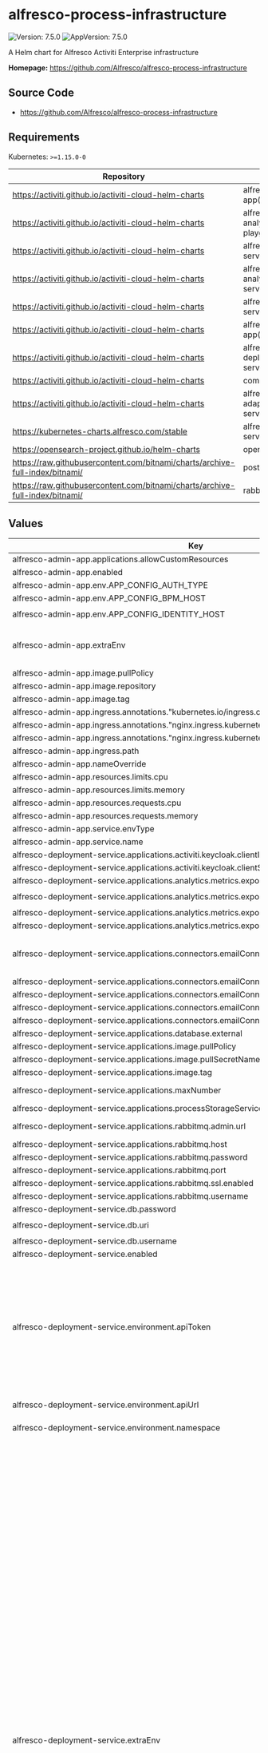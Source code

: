 # alfresco-process-infrastructure

![Version: 7.5.0](https://img.shields.io/badge/Version-7.5.0-informational?style=flat-square) ![AppVersion: 7.5.0](https://img.shields.io/badge/AppVersion-7.5.0-informational?style=flat-square)

A Helm chart for Alfresco Activiti Enterprise infrastructure

**Homepage:** <https://github.com/Alfresco/alfresco-process-infrastructure>

## Source Code

* <https://github.com/Alfresco/alfresco-process-infrastructure>

## Requirements

Kubernetes: `>=1.15.0-0`

| Repository | Name | Version |
|------------|------|---------|
| https://activiti.github.io/activiti-cloud-helm-charts | alfresco-admin-app(common) | 7.4.0 |
| https://activiti.github.io/activiti-cloud-helm-charts | alfresco-process-analytics-playground(common) | 7.4.0 |
| https://activiti.github.io/activiti-cloud-helm-charts | alfresco-modeling-service(common) | 7.4.0 |
| https://activiti.github.io/activiti-cloud-helm-charts | alfresco-process-analytics-service(common) | 7.4.0 |
| https://activiti.github.io/activiti-cloud-helm-charts | alfresco-tika-service(common) | 7.4.0 |
| https://activiti.github.io/activiti-cloud-helm-charts | alfresco-modeling-app(common) | 7.4.0 |
| https://activiti.github.io/activiti-cloud-helm-charts | alfresco-deployment-service(common) | 7.4.0 |
| https://activiti.github.io/activiti-cloud-helm-charts | common | 7.4.0 |
| https://activiti.github.io/activiti-cloud-helm-charts | alfresco-identity-adapter-service(common) | 7.4.0 |
| https://kubernetes-charts.alfresco.com/stable | alfresco-identity-service | 6.0.0 |
| https://opensearch-project.github.io/helm-charts | opensearch | 1.11.1 |
| https://raw.githubusercontent.com/bitnami/charts/archive-full-index/bitnami/ | postgresql | 10.3.13 |
| https://raw.githubusercontent.com/bitnami/charts/archive-full-index/bitnami/ | rabbitmq | 8.20.5 |

## Values

| Key | Type | Default | Description |
|-----|------|---------|-------------|
| alfresco-admin-app.applications.allowCustomResources | bool | `true` |  |
| alfresco-admin-app.enabled | bool | `true` |  |
| alfresco-admin-app.env.APP_CONFIG_AUTH_TYPE | string | `"OAUTH"` |  |
| alfresco-admin-app.env.APP_CONFIG_BPM_HOST | string | `"{{ include \"common.gateway-url\" . }}"` |  |
| alfresco-admin-app.env.APP_CONFIG_IDENTITY_HOST | string | `"{{ include \"common.keycloak-url\" . }}/admin/realms/{{ include \"common.keycloak-realm\" . }}"` |  |
| alfresco-admin-app.extraEnv | string | `"- name: APP_ALLOW_CUSTOM_RESOURCES\n  value: \"{{ .Values.applications.allowCustomResources }}\"\n{{- if .Values.global.acs.enabled }}\n- name: APP_CONFIG_ECM_HOST\n  value: '{{ template \"alfresco-process-infrastructure.acs-url\" . }}'\n{{- else }}\n- name: APP_CONFIG_PROVIDER\n  value: BPM\n{{- end }}"` |  |
| alfresco-admin-app.image.pullPolicy | string | `"Always"` |  |
| alfresco-admin-app.image.repository | string | `"quay.io/alfresco/alfresco-admin-app"` |  |
| alfresco-admin-app.image.tag | string | `"develop"` |  |
| alfresco-admin-app.ingress.annotations."kubernetes.io/ingress.class" | string | `"nginx"` |  |
| alfresco-admin-app.ingress.annotations."nginx.ingress.kubernetes.io/cors-allow-headers" | string | `"Authorization, Content-Type, Accept"` |  |
| alfresco-admin-app.ingress.annotations."nginx.ingress.kubernetes.io/enable-cors" | string | `"true"` |  |
| alfresco-admin-app.ingress.path | string | `"/admin"` |  |
| alfresco-admin-app.nameOverride | string | `"alfresco-admin-app"` |  |
| alfresco-admin-app.resources.limits.cpu | string | `"500m"` |  |
| alfresco-admin-app.resources.limits.memory | string | `"1024Mi"` |  |
| alfresco-admin-app.resources.requests.cpu | string | `"200m"` |  |
| alfresco-admin-app.resources.requests.memory | string | `"256Mi"` |  |
| alfresco-admin-app.service.envType | string | `"frontend"` |  |
| alfresco-admin-app.service.name | string | `"admin-app"` |  |
| alfresco-deployment-service.applications.activiti.keycloak.clientId | string | `"{{ .Values.global.keycloak.clientId }}"` | activiti keycloak client id |
| alfresco-deployment-service.applications.activiti.keycloak.clientSecret | string | `"{{ .Values.global.keycloak.clientSecret }}"` | activiti keycloak client secret |
| alfresco-deployment-service.applications.analytics.metrics.export.enabled | bool | `true` |  |
| alfresco-deployment-service.applications.analytics.metrics.export.host | string | `"http://opensearch-cluster-master.{{ .Release.Namespace }}.svc.cluster.local:9200"` |  |
| alfresco-deployment-service.applications.analytics.metrics.export.password | string | `"admin"` |  |
| alfresco-deployment-service.applications.analytics.metrics.export.username | string | `"admin"` |  |
| alfresco-deployment-service.applications.connectors.emailConnector | object | `{"host":"","password":"","port":"","username":""}` | In order to apply default account configuration to the email connector, all the variables need to be set. All email connectors in every application in the cluster will share the same account. |
| alfresco-deployment-service.applications.connectors.emailConnector.host | string | `""` | email host |
| alfresco-deployment-service.applications.connectors.emailConnector.password | string | `""` | email password |
| alfresco-deployment-service.applications.connectors.emailConnector.port | string | `""` | email port |
| alfresco-deployment-service.applications.connectors.emailConnector.username | string | `""` | email username |
| alfresco-deployment-service.applications.database.external | bool | `true` |  |
| alfresco-deployment-service.applications.image.pullPolicy | string | `"Always"` | default pull policy for all application images |
| alfresco-deployment-service.applications.image.pullSecretName | string | `"quay-registry-secret"` | pull secret name for all application images |
| alfresco-deployment-service.applications.image.tag | string | `"develop"` | default tag for all application images |
| alfresco-deployment-service.applications.maxNumber | int | 20 applications can be deployed by default | maximum number of application can be deployed |
| alfresco-deployment-service.applications.processStorageService.clientSecret | string | `"08102f0f-025c-4226-8a3e-674343bff231"` | client secret for process storage |
| alfresco-deployment-service.applications.rabbitmq.admin.url | string | `""` | RabbitMQ admin URL, derived from host if not set |
| alfresco-deployment-service.applications.rabbitmq.host | string | `"{{ .Release.Name }}-rabbitmq.{{ .Release.Namespace }}"` | RabbitMQ host |
| alfresco-deployment-service.applications.rabbitmq.password | string | `"CHANGEME"` | RabbitMQ password |
| alfresco-deployment-service.applications.rabbitmq.port | string | `""` | RabbitMQ port |
| alfresco-deployment-service.applications.rabbitmq.ssl.enabled | string | `""` | RabbitMQ SSL enabled |
| alfresco-deployment-service.applications.rabbitmq.username | string | `"user"` | RabbitMQ username |
| alfresco-deployment-service.db.password | string | `"alfresco"` |  |
| alfresco-deployment-service.db.uri | string | `"jdbc:postgresql://{{ .Release.Name }}-{{ .Values.postgresql.name }}.{{ .Release.Namespace }}:{{ .Values.postgresql.port }}/postgres"` |  |
| alfresco-deployment-service.db.username | string | `"alfresco"` |  |
| alfresco-deployment-service.enabled | bool | `true` |  |
| alfresco-deployment-service.environment.apiToken | string | `""` | kubernetes API Token Create a service account alfresco-deployment-service and retrieve its token: $ kubectl create serviceaccount -n kube-system alfresco-deployment-service $ kubectl create clusterrolebinding alfresco-deployment-service-admin-binding --clusterrole cluster-admin --serviceaccount=kube-system:alfresco-deployment-service $ kubectl -n kube-system get secret $(kubectl -n kube-system get serviceaccount alfresco-deployment-service -o jsonpath='{.secrets[0].name}') -o jsonpath='{.data.token}' | base64 --decode |
| alfresco-deployment-service.environment.apiUrl | string | `""` | kubernetes API URL, $ kubectl config view -o jsonpath='{.clusters[0].cluster.server}' |
| alfresco-deployment-service.environment.namespace | string | installation namespace | namespace to copy secrets from to application namespaces |
| alfresco-deployment-service.extraEnv | string | `"- name: SERVER_PORT\n  value: \"8080\"\n- name: SERVER_SERVLET_CONTEXTPATH\n  value: \"{{ .Values.ingress.path }}\"\n- name: SERVER_USEFORWARDHEADERS\n  value: \"true\"\n- name: SERVER_TOMCAT_INTERNALPROXIES\n  value: \".*\"\n- name: MANAGEMENT_ENDPOINTS_WEB_EXPOSURE_INCLUDE\n  value: \"*\"\n- name: KEYCLOAK_AUTH_SERVER_URL\n  value: '{{ include \"common.keycloak-url\" . }}'\n- name: DOCKER_REGISTRY_IMAGE_TAG\n  value: \"{{ .Values.applications.image.tag }}\"\n- name: ALFRESCO_DOCKER_REGISTRY_SECRET_NAME\n  value: \"{{ .Values.applications.image.pullSecretName }}\"\n- name: ALFRESCO_DOCKER_REGISTRY_IMAGEPULLPOLICY\n  value: \"{{ .Values.applications.image.pullPolicy }}\"\n- name: CONTENT_SERVICE_BASE_URL\n  value: '{{ template \"alfresco-process-infrastructure.acs-url\" . }}'\n- name: CONTENT_SERVICE_ENABLED\n  value: \"{{ .Values.global.acs.enabled }}\"\n{{- with .Values.global.acs.activemq.url }}\n- name: CONTENT_SERVICE_ACTIVEMQ_URL\n  value: \"{{ . }}\"\n{{- end }}\n{{- with .Values.global.acs.activemq.username }}\n- name: CONTENT_SERVICE_ACTIVEMQ_USERNAME\n  value: \"{{ . }}\"\n{{- end }}\n{{- with .Values.global.acs.activemq.password }}\n- name: CONTENT_SERVICE_ACTIVEMQ_PASSWORD\n  value: \"{{ . }}\"\n{{- end }}\n- name: MODELING_URL\n  value: '{{ include \"common.gateway-url\" . }}/modeling-service'\n- name: ENVIRONMENT_HOST_URL\n  value: '{{ include \"common.gateway-url\" . }}'\n- name: ENVIRONMENT_API_URL\n  value: \"{{ .Values.environment.apiUrl }}\"\n- name: ENVIRONMENT_API_TOKEN\n  value: \"{{ .Values.environment.apiToken }}\"\n- name: ENVIRONMENT_NAMESPACE\n  value: \"{{ tpl .Values.environment.namespace . }}\"\n- name: ENVIRONMENT_DOMAIN\n  value: '{{ include \"common.gateway-domain\" . }}'\n- name: PROJECT_RELEASE_VOLUME_STORAGE_CLASS\n  value: \"{{ .Values.projectReleaseVolume.storageClass }}\"\n- name: PROJECT_RELEASE_VOLUME_PERMISSION\n  value: \"{{ .Values.projectReleaseVolume.permission }}\"\n- name: APPLICATIONS_DATABASE_EXTERNAL\n  value: \"{{ .Values.applications.database.external }}\"\n{{- with .Values.applications.connectors.emailConnector.username }}\n- name: CONNECTOR_EMAILCONNECTOR_USERNAME\n  value: \"{{ . }}\"\n{{- end }}\n{{- with .Values.applications.connectors.emailConnector.password }}\n- name: CONNECTOR_EMAILCONNECTOR_PASSWORD\n  value: \"{{ . }}\"\n{{- end }}\n{{- with .Values.applications.connectors.emailConnector.host }}\n- name: CONNECTOR_EMAILCONNECTOR_HOST\n  value: \"{{ . }}\"\n{{- end }}\n{{- with .Values.applications.connectors.emailConnector.port }}\n- name: CONNECTOR_EMAILCONNECTOR_PORT\n  value: \"{{ . }}\"\n{{- end }}\n{{- with .Values.applications.maxNumber }}\n- name: APPLICATIONS_MAXNUMBER\n  value: \"{{ . }}\"\n{{- end }}\n{{- with .Values.applications.processStorageService.clientSecret }}\n- name: PROCESS_STORAGE_SERVICE_CLIENTSECRET\n  value: \"{{ . }}\"\n{{- end }}\n{{- with .Values.applications.activiti.keycloak.clientId }}\n- name: ACTIVITI_KEYCLOAK_CLIENT_ID\n  value: \"{{ tpl . $ }}\"\n{{- end }}\n{{- with .Values.applications.activiti.keycloak.clientSecret }}\n- name: ACTIVITI_KEYCLOAK_CLIENT_SECRET\n  value: \"{{ tpl . $ }}\"\n{{- end }}\n{{- if .Values.applications.rabbitmq.port }}\n- name: APPLICATIONS_RABBITMQ_PORT\n  value: \"{{ tpl .Values.applications.rabbitmq.port . }}\"\n{{- end }}\n{{- if .Values.applications.rabbitmq.host }}\n- name: APPLICATIONS_RABBITMQ_HOST\n  value: \"{{ tpl .Values.applications.rabbitmq.host . }}\"\n{{- end }}\n{{- if .Values.applications.rabbitmq.ssl.enabled}}\n- name: APPLICATIONS_RABBITMQ_SSL_ENABLED\n  value: \"{{ tpl .Values.applications.rabbitmq.ssl.enabled . }}\"\n{{- end }}\n{{- with .Values.applications.rabbitmq.username }}\n- name: APPLICATIONS_RABBITMQ_USERNAME\n  value: \"{{ . }}\"\n{{- end }}\n{{- with .Values.applications.rabbitmq.password }}\n- name: APPLICATIONS_RABBITMQ_PASSWORD\n  value: \"{{ . }}\"\n{{- end }}\n{{- if .Values.applications.rabbitmq.admin.url }}\n- name: APPLICATIONS_RABBITMQ_ADMIN_URL\n  value: \"{{ tpl .Values.applications.rabbitmq.admin.url . }}\"\n{{- end }}\n- name: APPLICATIONS_ANALYTICS_METRICS_EXPORT_ENABLED\n  value: \"{{ .Values.applications.analytics.metrics.export.enabled }}\"\n{{- if .Values.applications.analytics.metrics.export.enabled }}\n- name: APPLICATIONS_ANALYTICS_METRICS_EXPORT_HOST\n  value: \"{{ tpl .Values.applications.analytics.metrics.export.host $ }}\"\n- name: APPLICATIONS_ANALYTICS_METRICS_EXPORT_USERNAME\n  value: \"{{ tpl .Values.applications.analytics.metrics.export.username $ }}\"\n- name: APPLICATIONS_ANALYTICS_METRICS_EXPORT_PASSWORD\n  value: \"{{ tpl .Values.applications.analytics.metrics.export.password $ }}\"\n{{- end }}\n- name: ATS_TRANSFORMER_TIKA_URL\n  value: \"http://tika.{{ .Release.Namespace }}/transform\"\n- name: PROCESS_UI_URL\n  value: '{{ include \"common.gateway-url\" . }}'"` |  |
| alfresco-deployment-service.extraVolumes | string | `"- name: config\n  configMap:\n    name: {{ .Release.Name }}-deployment-config\n    defaultMode: 0744"` |  |
| alfresco-deployment-service.image.pullPolicy | string | `"Always"` |  |
| alfresco-deployment-service.image.repository | string | `"quay.io/alfresco/alfresco-deployment-service"` |  |
| alfresco-deployment-service.image.tag | string | `"7.5.0-alpha.75"` |  |
| alfresco-deployment-service.ingress.annotations."kubernetes.io/ingress.class" | string | `"nginx"` |  |
| alfresco-deployment-service.ingress.enabled | bool | `true` |  |
| alfresco-deployment-service.ingress.path | string | `"/deployment-service"` |  |
| alfresco-deployment-service.livenessProbe.path | string | `"{{ .Values.ingress.path }}/actuator/health/liveness"` |  |
| alfresco-deployment-service.nameOverride | string | `"alfresco-deployment-service"` |  |
| alfresco-deployment-service.postgresql.enabled | bool | `true` |  |
| alfresco-deployment-service.projectReleaseVolume.permission | string | `"ReadWriteMany"` | permission for project release volume |
| alfresco-deployment-service.projectReleaseVolume.storageClass | string | `"#{null}"` | storage class for project release volume, set to null spring expression to use default |
| alfresco-deployment-service.rabbitmq.enabled | bool | `false` |  |
| alfresco-deployment-service.readinessProbe.path | string | `"{{ .Values.ingress.path }}/actuator/health/readiness"` |  |
| alfresco-identity-adapter-service.activiti.keycloak.clientId | string | `"{{ .Values.global.keycloak.clientId }}"` |  |
| alfresco-identity-adapter-service.activiti.keycloak.clientSecret | string | `"{{ .Values.global.keycloak.clientSecret }}"` |  |
| alfresco-identity-adapter-service.enabled | bool | `true` |  |
| alfresco-identity-adapter-service.extraEnv | string | `"- name: SERVER_PORT\n  value: \"8080\"\n- name: SERVER_USEFORWARDHEADERS\n  value: \"true\"\n- name: SERVER_TOMCAT_INTERNALPROXIES\n  value: \".*\"\n- name: MANAGEMENT_ENDPOINTS_WEB_EXPOSURE_INCLUDE\n  value: \"*\"\n{{- with .Values.activiti.keycloak.clientId }}\n- name: ACTIVITI_KEYCLOAK_CLIENT_ID\n  value: \"{{ tpl . $ }}\"\n{{- end }}\n{{- with .Values.activiti.keycloak.clientSecret }}\n- name: ACTIVITI_KEYCLOAK_CLIENT_SECRET\n  value: \"{{ tpl . $ }}\"\n{{- end }}"` |  |
| alfresco-identity-adapter-service.image.pullPolicy | string | `"Always"` |  |
| alfresco-identity-adapter-service.image.repository | string | `"quay.io/alfresco/alfresco-identity-adapter-service"` |  |
| alfresco-identity-adapter-service.image.tag | string | `"7.5.0-alpha.16"` |  |
| alfresco-identity-adapter-service.ingress.annotations."kubernetes.io/ingress.class" | string | `"nginx"` |  |
| alfresco-identity-adapter-service.ingress.annotations."nginx.ingress.kubernetes.io/rewrite-target" | string | `"/$1"` |  |
| alfresco-identity-adapter-service.ingress.enabled | bool | `true` |  |
| alfresco-identity-adapter-service.ingress.path | string | `"/identity-adapter-service/?(.*)"` |  |
| alfresco-identity-adapter-service.javaOpts.other | string | `"-XX:+UnlockExperimentalVMOptions -Dsun.zip.disableMemoryMapping=true -XX:+UseParallelGC -XX:MinHeapFreeRatio=5 -XX:GCTimeRatio=4 -XX:AdaptiveSizePolicyWeight=90"` |  |
| alfresco-identity-adapter-service.javaOpts.xms | string | `"512m"` |  |
| alfresco-identity-adapter-service.javaOpts.xmx | string | `"3072m"` |  |
| alfresco-identity-adapter-service.liquibase.enabled | bool | `false` |  |
| alfresco-identity-adapter-service.nameOverride | string | `"alfresco-identity-adapter-service"` |  |
| alfresco-identity-adapter-service.postgresql.enabled | bool | `false` |  |
| alfresco-identity-adapter-service.probePath | string | `"/actuator/health"` |  |
| alfresco-identity-adapter-service.rabbitmq.enabled | bool | `false` |  |
| alfresco-identity-service.enabled | bool | `true` |  |
| alfresco-identity-service.extraEnv | string | `"- name: KEYCLOAK_USER\n  value: admin\n- name: KEYCLOAK_PASSWORD\n  value: admin\n- name: KEYCLOAK_IMPORT\n  value: /realm/alfresco-realm.json\n- name: PROXY_ADDRESS_FORWARDING\n  value: \"true\"\n"` |  |
| alfresco-identity-service.ingress.enabled | bool | `false` |  |
| alfresco-identity-service.keycloak.ingress.annotations."kubernetes.io/ingress.class" | string | `"nginx"` |  |
| alfresco-identity-service.keycloak.ingress.annotations."nginx.ingress.kubernetes.io/affinity" | string | `"cookie"` |  |
| alfresco-identity-service.keycloak.ingress.annotations."nginx.ingress.kubernetes.io/enable-cors" | string | `"false"` |  |
| alfresco-identity-service.keycloak.ingress.annotations."nginx.ingress.kubernetes.io/proxy-buffer-size" | string | `"128k"` |  |
| alfresco-identity-service.keycloak.ingress.annotations."nginx.ingress.kubernetes.io/session-cookie-hash" | string | `"sha1"` |  |
| alfresco-identity-service.keycloak.ingress.annotations."nginx.ingress.kubernetes.io/session-cookie-name" | string | `"identity_affinity_route"` |  |
| alfresco-identity-service.keycloak.ingress.enabled | bool | `true` |  |
| alfresco-identity-service.keycloak.ingress.rules[0].host | string | `"{{ include \"common.keycloak-host\" . }}"` |  |
| alfresco-identity-service.keycloak.ingress.rules[0].paths[0].path | string | `"/auth"` |  |
| alfresco-identity-service.keycloak.ingress.rules[0].paths[0].pathType | string | `"Prefix"` |  |
| alfresco-identity-service.keycloak.ingress.tls | list | `[]` |  |
| alfresco-identity-service.keycloak.keycloak.image.tag | string | `"1.7.0"` |  |
| alfresco-identity-service.keycloak.postgresql.image.tag | string | `"13.3.0"` |  |
| alfresco-identity-service.keycloak.postgresql.persistence.existingClaim | string | `""` |  |
| alfresco-identity-service.keycloak.postgresql.tls.enabled | bool | `false` |  |
| alfresco-identity-service.rbac.create | bool | `false` |  |
| alfresco-identity-service.realm.alfresco.client.redirectUris[0] | string | `"*"` |  |
| alfresco-identity-service.realm.alfresco.client.webOrigins[0] | string | `"*"` |  |
| alfresco-identity-service.realm.alfresco.extraClients[0].clientId | string | `"activiti"` |  |
| alfresco-identity-service.realm.alfresco.extraClients[0].directAccessGrantsEnabled | bool | `true` |  |
| alfresco-identity-service.realm.alfresco.extraClients[0].enabled | bool | `true` |  |
| alfresco-identity-service.realm.alfresco.extraClients[0].implicitFlowEnabled | bool | `true` |  |
| alfresco-identity-service.realm.alfresco.extraClients[0].redirectUris[0] | string | `"*"` |  |
| alfresco-identity-service.realm.alfresco.extraClients[0].webOrigins[0] | string | `"*"` |  |
| alfresco-identity-service.realm.alfresco.extraClients[1].authorizationServicesEnabled | bool | `true` |  |
| alfresco-identity-service.realm.alfresco.extraClients[1].clientId | string | `"storage-service"` |  |
| alfresco-identity-service.realm.alfresco.extraClients[1].directAccessGrantsEnabled | bool | `true` |  |
| alfresco-identity-service.realm.alfresco.extraClients[1].enabled | bool | `true` |  |
| alfresco-identity-service.realm.alfresco.extraClients[1].secret | string | `"08102f0f-025c-4226-8a3e-674343bff231"` |  |
| alfresco-identity-service.realm.alfresco.extraClients[2].bearerOnly | bool | `false` |  |
| alfresco-identity-service.realm.alfresco.extraClients[2].clientAuthenticatorType | string | `"client-secret"` |  |
| alfresco-identity-service.realm.alfresco.extraClients[2].clientId | string | `"activiti-keycloak"` |  |
| alfresco-identity-service.realm.alfresco.extraClients[2].directAccessGrantsEnabled | bool | `true` |  |
| alfresco-identity-service.realm.alfresco.extraClients[2].enabled | bool | `true` |  |
| alfresco-identity-service.realm.alfresco.extraClients[2].fullScopeAllowed | bool | `true` |  |
| alfresco-identity-service.realm.alfresco.extraClients[2].implicitFlowEnabled | bool | `false` |  |
| alfresco-identity-service.realm.alfresco.extraClients[2].protocol | string | `"openid-connect"` |  |
| alfresco-identity-service.realm.alfresco.extraClients[2].publicClient | bool | `false` |  |
| alfresco-identity-service.realm.alfresco.extraClients[2].secret | string | `"d2b835b5-efdf-4448-8d55-89eaaca9fc96"` |  |
| alfresco-identity-service.realm.alfresco.extraClients[2].serviceAccountsEnabled | bool | `true` |  |
| alfresco-identity-service.realm.alfresco.extraClients[2].standardFlowEnabled | bool | `false` |  |
| alfresco-identity-service.realm.alfresco.extraClients[3].clientAuthenticatorType | string | `"client-secret"` |  |
| alfresco-identity-service.realm.alfresco.extraClients[3].clientId | string | `"analytics-playground"` |  |
| alfresco-identity-service.realm.alfresco.extraClients[3].directAccessGrantsEnabled | bool | `false` |  |
| alfresco-identity-service.realm.alfresco.extraClients[3].enabled | bool | `true` |  |
| alfresco-identity-service.realm.alfresco.extraClients[3].implicitFlowEnabled | bool | `false` |  |
| alfresco-identity-service.realm.alfresco.extraClients[3].protocol | string | `"openid-connect"` |  |
| alfresco-identity-service.realm.alfresco.extraClients[3].protocolMappers[0].config."access.token.claim" | string | `"true"` |  |
| alfresco-identity-service.realm.alfresco.extraClients[3].protocolMappers[0].config."claim.name" | string | `"role"` |  |
| alfresco-identity-service.realm.alfresco.extraClients[3].protocolMappers[0].config."jsonType.label" | string | `"String"` |  |
| alfresco-identity-service.realm.alfresco.extraClients[3].protocolMappers[0].config.multivalued | string | `"true"` |  |
| alfresco-identity-service.realm.alfresco.extraClients[3].protocolMappers[0].consentRequired | bool | `false` |  |
| alfresco-identity-service.realm.alfresco.extraClients[3].protocolMappers[0].name | string | `"realm roles"` |  |
| alfresco-identity-service.realm.alfresco.extraClients[3].protocolMappers[0].protocol | string | `"openid-connect"` |  |
| alfresco-identity-service.realm.alfresco.extraClients[3].protocolMappers[0].protocolMapper | string | `"oidc-usermodel-realm-role-mapper"` |  |
| alfresco-identity-service.realm.alfresco.extraClients[3].publicClient | bool | `false` |  |
| alfresco-identity-service.realm.alfresco.extraClients[3].redirectUris[0] | string | `"*"` |  |
| alfresco-identity-service.realm.alfresco.extraClients[3].secret | string | `"2181210d-ec04-4bcf-8649-8a5dcb1c6342"` |  |
| alfresco-identity-service.realm.alfresco.extraClients[3].serviceAccountsEnabled | bool | `false` |  |
| alfresco-identity-service.realm.alfresco.extraClients[3].standardFlowEnabled | bool | `true` |  |
| alfresco-identity-service.realm.alfresco.extraClients[3].webOrigins[0] | string | `"*"` |  |
| alfresco-identity-service.realm.alfresco.extraGroups[0].name | string | `"hr"` |  |
| alfresco-identity-service.realm.alfresco.extraGroups[0].realmRoles[0] | string | `"ACTIVITI_USER"` |  |
| alfresco-identity-service.realm.alfresco.extraGroups[1].name | string | `"sales"` |  |
| alfresco-identity-service.realm.alfresco.extraGroups[1].realmRoles[0] | string | `"ACTIVITI_USER"` |  |
| alfresco-identity-service.realm.alfresco.extraGroups[2].name | string | `"testgroup"` |  |
| alfresco-identity-service.realm.alfresco.extraGroups[3].name | string | `"processadmin"` |  |
| alfresco-identity-service.realm.alfresco.extraGroups[3].realmRoles[0] | string | `"ACTIVITI_ADMIN"` |  |
| alfresco-identity-service.realm.alfresco.extraGroups[4].name | string | `"processanalytics"` |  |
| alfresco-identity-service.realm.alfresco.extraGroups[4].realmRoles[0] | string | `"ACTIVITI_ANALYTICS"` |  |
| alfresco-identity-service.realm.alfresco.extraRealmRoles[0].composites.client.realm-management[0] | string | `"view-users"` |  |
| alfresco-identity-service.realm.alfresco.extraRealmRoles[0].composites.client.realm-management[1] | string | `"view-clients"` |  |
| alfresco-identity-service.realm.alfresco.extraRealmRoles[0].name | string | `"ACTIVITI_ADMIN"` |  |
| alfresco-identity-service.realm.alfresco.extraRealmRoles[1].composites.client.realm-management[0] | string | `"view-users"` |  |
| alfresco-identity-service.realm.alfresco.extraRealmRoles[1].composites.client.realm-management[1] | string | `"view-clients"` |  |
| alfresco-identity-service.realm.alfresco.extraRealmRoles[1].name | string | `"ACTIVITI_DEVOPS"` |  |
| alfresco-identity-service.realm.alfresco.extraRealmRoles[2].composites.client.realm-management[0] | string | `"view-users"` |  |
| alfresco-identity-service.realm.alfresco.extraRealmRoles[2].composites.client.realm-management[1] | string | `"view-clients"` |  |
| alfresco-identity-service.realm.alfresco.extraRealmRoles[2].name | string | `"ACTIVITI_USER"` |  |
| alfresco-identity-service.realm.alfresco.extraRealmRoles[3].composites.client.realm-management[0] | string | `"view-users"` |  |
| alfresco-identity-service.realm.alfresco.extraRealmRoles[3].composites.client.realm-management[1] | string | `"view-clients"` |  |
| alfresco-identity-service.realm.alfresco.extraRealmRoles[3].name | string | `"ACTIVITI_MODELER"` |  |
| alfresco-identity-service.realm.alfresco.extraRealmRoles[4].composites.client.realm-management[0] | string | `"view-users"` |  |
| alfresco-identity-service.realm.alfresco.extraRealmRoles[4].composites.client.realm-management[1] | string | `"view-clients"` |  |
| alfresco-identity-service.realm.alfresco.extraRealmRoles[4].composites.client.realm-management[2] | string | `"query-realms"` |  |
| alfresco-identity-service.realm.alfresco.extraRealmRoles[4].composites.client.realm-management[3] | string | `"query-clients"` |  |
| alfresco-identity-service.realm.alfresco.extraRealmRoles[4].composites.client.realm-management[4] | string | `"manage-users"` |  |
| alfresco-identity-service.realm.alfresco.extraRealmRoles[4].composites.client.realm-management[5] | string | `"manage-authorization"` |  |
| alfresco-identity-service.realm.alfresco.extraRealmRoles[4].composites.client.realm-management[6] | string | `"manage-realm"` |  |
| alfresco-identity-service.realm.alfresco.extraRealmRoles[4].composites.client.realm-management[7] | string | `"manage-clients"` |  |
| alfresco-identity-service.realm.alfresco.extraRealmRoles[4].description | string | `"user is able to see the identity section"` |  |
| alfresco-identity-service.realm.alfresco.extraRealmRoles[4].name | string | `"ACTIVITI_IDENTITY"` |  |
| alfresco-identity-service.realm.alfresco.extraRealmRoles[5].composites.client.realm-management[0] | string | `"view-users"` |  |
| alfresco-identity-service.realm.alfresco.extraRealmRoles[5].composites.client.realm-management[1] | string | `"view-clients"` |  |
| alfresco-identity-service.realm.alfresco.extraRealmRoles[5].description | string | `"user is able to use analytics graphql api"` |  |
| alfresco-identity-service.realm.alfresco.extraRealmRoles[5].name | string | `"ACTIVITI_ANALYTICS"` |  |
| alfresco-identity-service.realm.alfresco.extraUsers[0].clientRoles.account[0] | string | `"manage-account"` |  |
| alfresco-identity-service.realm.alfresco.extraUsers[0].clientRoles.account[1] | string | `"view-profile"` |  |
| alfresco-identity-service.realm.alfresco.extraUsers[0].clientRoles.broker[0] | string | `"read-token"` |  |
| alfresco-identity-service.realm.alfresco.extraUsers[0].clientRoles.realm-management[0] | string | `"manage-users"` |  |
| alfresco-identity-service.realm.alfresco.extraUsers[0].clientRoles.realm-management[1] | string | `"manage-clients"` |  |
| alfresco-identity-service.realm.alfresco.extraUsers[0].clientRoles.realm-management[2] | string | `"manage-authorization"` |  |
| alfresco-identity-service.realm.alfresco.extraUsers[0].clientRoles.realm-management[3] | string | `"manage-events"` |  |
| alfresco-identity-service.realm.alfresco.extraUsers[0].clientRoles.realm-management[4] | string | `"manage-realm"` |  |
| alfresco-identity-service.realm.alfresco.extraUsers[0].clientRoles.realm-management[5] | string | `"create-client"` |  |
| alfresco-identity-service.realm.alfresco.extraUsers[0].clientRoles.realm-management[6] | string | `"impersonation"` |  |
| alfresco-identity-service.realm.alfresco.extraUsers[0].clientRoles.realm-management[7] | string | `"realm-admin"` |  |
| alfresco-identity-service.realm.alfresco.extraUsers[0].credentials[0].type | string | `"password"` |  |
| alfresco-identity-service.realm.alfresco.extraUsers[0].credentials[0].value | string | `"password"` |  |
| alfresco-identity-service.realm.alfresco.extraUsers[0].email | string | `"superadminuser@example.com"` |  |
| alfresco-identity-service.realm.alfresco.extraUsers[0].enabled | bool | `true` |  |
| alfresco-identity-service.realm.alfresco.extraUsers[0].firstName | string | `"Super Admin"` |  |
| alfresco-identity-service.realm.alfresco.extraUsers[0].lastName | string | `"User"` |  |
| alfresco-identity-service.realm.alfresco.extraUsers[0].realmRoles[0] | string | `"ACTIVITI_USER"` |  |
| alfresco-identity-service.realm.alfresco.extraUsers[0].realmRoles[1] | string | `"ACTIVITI_IDENTITY"` |  |
| alfresco-identity-service.realm.alfresco.extraUsers[0].realmRoles[2] | string | `"ACTIVITI_DEVOPS"` |  |
| alfresco-identity-service.realm.alfresco.extraUsers[0].realmRoles[3] | string | `"ACTIVITI_ADMIN"` |  |
| alfresco-identity-service.realm.alfresco.extraUsers[0].realmRoles[4] | string | `"ACTIVITI_MODELER"` |  |
| alfresco-identity-service.realm.alfresco.extraUsers[0].realmRoles[5] | string | `"ACTIVITI_ANALYTICS"` |  |
| alfresco-identity-service.realm.alfresco.extraUsers[0].realmRoles[6] | string | `"offline_access"` |  |
| alfresco-identity-service.realm.alfresco.extraUsers[0].realmRoles[7] | string | `"uma_authorization"` |  |
| alfresco-identity-service.realm.alfresco.extraUsers[0].username | string | `"superadminuser"` |  |
| alfresco-identity-service.realm.alfresco.extraUsers[10].clientRoles.account[0] | string | `"manage-account"` |  |
| alfresco-identity-service.realm.alfresco.extraUsers[10].clientRoles.account[1] | string | `"view-profile"` |  |
| alfresco-identity-service.realm.alfresco.extraUsers[10].credentials[0].type | string | `"password"` |  |
| alfresco-identity-service.realm.alfresco.extraUsers[10].credentials[0].value | string | `"password"` |  |
| alfresco-identity-service.realm.alfresco.extraUsers[10].email | string | `"modeler-qa@example.com"` |  |
| alfresco-identity-service.realm.alfresco.extraUsers[10].enabled | bool | `true` |  |
| alfresco-identity-service.realm.alfresco.extraUsers[10].firstName | string | `"Modeler"` |  |
| alfresco-identity-service.realm.alfresco.extraUsers[10].lastName | string | `"User"` |  |
| alfresco-identity-service.realm.alfresco.extraUsers[10].realmRoles[0] | string | `"offline_access"` |  |
| alfresco-identity-service.realm.alfresco.extraUsers[10].realmRoles[1] | string | `"uma_authorization"` |  |
| alfresco-identity-service.realm.alfresco.extraUsers[10].realmRoles[2] | string | `"ACTIVITI_MODELER"` |  |
| alfresco-identity-service.realm.alfresco.extraUsers[10].username | string | `"modeler-qa"` |  |
| alfresco-identity-service.realm.alfresco.extraUsers[11].clientRoles.realm-management[0] | string | `"query-realms"` |  |
| alfresco-identity-service.realm.alfresco.extraUsers[11].clientRoles.realm-management[1] | string | `"view-users"` |  |
| alfresco-identity-service.realm.alfresco.extraUsers[11].enabled | bool | `true` |  |
| alfresco-identity-service.realm.alfresco.extraUsers[11].serviceAccountClientId | string | `"activiti-keycloak"` |  |
| alfresco-identity-service.realm.alfresco.extraUsers[11].username | string | `"service-account-activiti-keycloak"` |  |
| alfresco-identity-service.realm.alfresco.extraUsers[1].clientRoles.account[0] | string | `"manage-account"` |  |
| alfresco-identity-service.realm.alfresco.extraUsers[1].clientRoles.account[1] | string | `"view-profile"` |  |
| alfresco-identity-service.realm.alfresco.extraUsers[1].credentials[0].type | string | `"password"` |  |
| alfresco-identity-service.realm.alfresco.extraUsers[1].credentials[0].value | string | `"password"` |  |
| alfresco-identity-service.realm.alfresco.extraUsers[1].email | string | `"devopsuser@example.com"` |  |
| alfresco-identity-service.realm.alfresco.extraUsers[1].enabled | bool | `true` |  |
| alfresco-identity-service.realm.alfresco.extraUsers[1].firstName | string | `"DevOps"` |  |
| alfresco-identity-service.realm.alfresco.extraUsers[1].lastName | string | `"User"` |  |
| alfresco-identity-service.realm.alfresco.extraUsers[1].realmRoles[0] | string | `"offline_access"` |  |
| alfresco-identity-service.realm.alfresco.extraUsers[1].realmRoles[1] | string | `"uma_authorization"` |  |
| alfresco-identity-service.realm.alfresco.extraUsers[1].realmRoles[2] | string | `"ACTIVITI_DEVOPS"` |  |
| alfresco-identity-service.realm.alfresco.extraUsers[1].username | string | `"devopsuser"` |  |
| alfresco-identity-service.realm.alfresco.extraUsers[2].clientRoles.account[0] | string | `"manage-account"` |  |
| alfresco-identity-service.realm.alfresco.extraUsers[2].clientRoles.account[1] | string | `"view-profile"` |  |
| alfresco-identity-service.realm.alfresco.extraUsers[2].credentials[0].type | string | `"password"` |  |
| alfresco-identity-service.realm.alfresco.extraUsers[2].credentials[0].value | string | `"password"` |  |
| alfresco-identity-service.realm.alfresco.extraUsers[2].email | string | `"hruser@example.com"` |  |
| alfresco-identity-service.realm.alfresco.extraUsers[2].enabled | bool | `true` |  |
| alfresco-identity-service.realm.alfresco.extraUsers[2].firstName | string | `"HR"` |  |
| alfresco-identity-service.realm.alfresco.extraUsers[2].groups[0] | string | `"/hr"` |  |
| alfresco-identity-service.realm.alfresco.extraUsers[2].lastName | string | `"User"` |  |
| alfresco-identity-service.realm.alfresco.extraUsers[2].realmRoles[0] | string | `"offline_access"` |  |
| alfresco-identity-service.realm.alfresco.extraUsers[2].realmRoles[1] | string | `"uma_authorization"` |  |
| alfresco-identity-service.realm.alfresco.extraUsers[2].realmRoles[2] | string | `"ACTIVITI_USER"` |  |
| alfresco-identity-service.realm.alfresco.extraUsers[2].username | string | `"hruser"` |  |
| alfresco-identity-service.realm.alfresco.extraUsers[3].clientRoles.account[0] | string | `"manage-account"` |  |
| alfresco-identity-service.realm.alfresco.extraUsers[3].clientRoles.account[1] | string | `"view-profile"` |  |
| alfresco-identity-service.realm.alfresco.extraUsers[3].credentials[0].type | string | `"password"` |  |
| alfresco-identity-service.realm.alfresco.extraUsers[3].credentials[0].value | string | `"password"` |  |
| alfresco-identity-service.realm.alfresco.extraUsers[3].email | string | `"processadminuser@example.com"` |  |
| alfresco-identity-service.realm.alfresco.extraUsers[3].enabled | bool | `true` |  |
| alfresco-identity-service.realm.alfresco.extraUsers[3].firstName | string | `"Process Admin"` |  |
| alfresco-identity-service.realm.alfresco.extraUsers[3].groups[0] | string | `"/processadmin"` |  |
| alfresco-identity-service.realm.alfresco.extraUsers[3].lastName | string | `"User"` |  |
| alfresco-identity-service.realm.alfresco.extraUsers[3].realmRoles[0] | string | `"offline_access"` |  |
| alfresco-identity-service.realm.alfresco.extraUsers[3].realmRoles[1] | string | `"uma_authorization"` |  |
| alfresco-identity-service.realm.alfresco.extraUsers[3].realmRoles[2] | string | `"ACTIVITI_ADMIN"` |  |
| alfresco-identity-service.realm.alfresco.extraUsers[3].username | string | `"processadminuser"` |  |
| alfresco-identity-service.realm.alfresco.extraUsers[4].clientRoles.account[0] | string | `"manage-account"` |  |
| alfresco-identity-service.realm.alfresco.extraUsers[4].clientRoles.account[1] | string | `"view-profile"` |  |
| alfresco-identity-service.realm.alfresco.extraUsers[4].credentials[0].type | string | `"password"` |  |
| alfresco-identity-service.realm.alfresco.extraUsers[4].credentials[0].value | string | `"password"` |  |
| alfresco-identity-service.realm.alfresco.extraUsers[4].email | string | `"processanalyticsuser@example.com"` |  |
| alfresco-identity-service.realm.alfresco.extraUsers[4].enabled | bool | `true` |  |
| alfresco-identity-service.realm.alfresco.extraUsers[4].firstName | string | `"Process Analytics"` |  |
| alfresco-identity-service.realm.alfresco.extraUsers[4].groups[0] | string | `"/processanalytics"` |  |
| alfresco-identity-service.realm.alfresco.extraUsers[4].lastName | string | `"User"` |  |
| alfresco-identity-service.realm.alfresco.extraUsers[4].realmRoles[0] | string | `"offline_access"` |  |
| alfresco-identity-service.realm.alfresco.extraUsers[4].realmRoles[1] | string | `"uma_authorization"` |  |
| alfresco-identity-service.realm.alfresco.extraUsers[4].realmRoles[2] | string | `"ACTIVITI_ANALYTICS"` |  |
| alfresco-identity-service.realm.alfresco.extraUsers[4].username | string | `"processanalyticsuser"` |  |
| alfresco-identity-service.realm.alfresco.extraUsers[5].clientRoles.account[0] | string | `"manage-account"` |  |
| alfresco-identity-service.realm.alfresco.extraUsers[5].clientRoles.account[1] | string | `"view-profile"` |  |
| alfresco-identity-service.realm.alfresco.extraUsers[5].credentials[0].type | string | `"password"` |  |
| alfresco-identity-service.realm.alfresco.extraUsers[5].credentials[0].value | string | `"password"` |  |
| alfresco-identity-service.realm.alfresco.extraUsers[5].email | string | `"salesuser@example.com"` |  |
| alfresco-identity-service.realm.alfresco.extraUsers[5].enabled | bool | `true` |  |
| alfresco-identity-service.realm.alfresco.extraUsers[5].firstName | string | `"Sales"` |  |
| alfresco-identity-service.realm.alfresco.extraUsers[5].groups[0] | string | `"/sales"` |  |
| alfresco-identity-service.realm.alfresco.extraUsers[5].lastName | string | `"User"` |  |
| alfresco-identity-service.realm.alfresco.extraUsers[5].realmRoles[0] | string | `"offline_access"` |  |
| alfresco-identity-service.realm.alfresco.extraUsers[5].realmRoles[1] | string | `"uma_authorization"` |  |
| alfresco-identity-service.realm.alfresco.extraUsers[5].realmRoles[2] | string | `"ACTIVITI_USER"` |  |
| alfresco-identity-service.realm.alfresco.extraUsers[5].username | string | `"salesuser"` |  |
| alfresco-identity-service.realm.alfresco.extraUsers[6].clientRoles.account[0] | string | `"manage-account"` |  |
| alfresco-identity-service.realm.alfresco.extraUsers[6].clientRoles.account[1] | string | `"view-profile"` |  |
| alfresco-identity-service.realm.alfresco.extraUsers[6].credentials[0].type | string | `"password"` |  |
| alfresco-identity-service.realm.alfresco.extraUsers[6].credentials[0].value | string | `"password"` |  |
| alfresco-identity-service.realm.alfresco.extraUsers[6].email | string | `"testuser@example.com"` |  |
| alfresco-identity-service.realm.alfresco.extraUsers[6].enabled | bool | `true` |  |
| alfresco-identity-service.realm.alfresco.extraUsers[6].firstName | string | `"Test"` |  |
| alfresco-identity-service.realm.alfresco.extraUsers[6].groups[0] | string | `"/testgroup"` |  |
| alfresco-identity-service.realm.alfresco.extraUsers[6].lastName | string | `"User"` |  |
| alfresco-identity-service.realm.alfresco.extraUsers[6].realmRoles[0] | string | `"offline_access"` |  |
| alfresco-identity-service.realm.alfresco.extraUsers[6].realmRoles[1] | string | `"uma_authorization"` |  |
| alfresco-identity-service.realm.alfresco.extraUsers[6].realmRoles[2] | string | `"ACTIVITI_USER"` |  |
| alfresco-identity-service.realm.alfresco.extraUsers[6].username | string | `"testuser"` |  |
| alfresco-identity-service.realm.alfresco.extraUsers[7].clientRoles.account[0] | string | `"manage-account"` |  |
| alfresco-identity-service.realm.alfresco.extraUsers[7].clientRoles.account[1] | string | `"view-profile"` |  |
| alfresco-identity-service.realm.alfresco.extraUsers[7].credentials[0].type | string | `"password"` |  |
| alfresco-identity-service.realm.alfresco.extraUsers[7].credentials[0].value | string | `"password"` |  |
| alfresco-identity-service.realm.alfresco.extraUsers[7].email | string | `"testadmin@example.com"` |  |
| alfresco-identity-service.realm.alfresco.extraUsers[7].enabled | bool | `true` |  |
| alfresco-identity-service.realm.alfresco.extraUsers[7].firstName | string | `"Test"` |  |
| alfresco-identity-service.realm.alfresco.extraUsers[7].groups[0] | string | `"/testgroup"` |  |
| alfresco-identity-service.realm.alfresco.extraUsers[7].lastName | string | `"Admin"` |  |
| alfresco-identity-service.realm.alfresco.extraUsers[7].realmRoles[0] | string | `"offline_access"` |  |
| alfresco-identity-service.realm.alfresco.extraUsers[7].realmRoles[1] | string | `"uma_authorization"` |  |
| alfresco-identity-service.realm.alfresco.extraUsers[7].realmRoles[2] | string | `"ACTIVITI_USER"` |  |
| alfresco-identity-service.realm.alfresco.extraUsers[7].realmRoles[3] | string | `"ACTIVITI_ADMIN"` |  |
| alfresco-identity-service.realm.alfresco.extraUsers[7].username | string | `"testadmin"` |  |
| alfresco-identity-service.realm.alfresco.extraUsers[8].clientRoles.account[0] | string | `"manage-account"` |  |
| alfresco-identity-service.realm.alfresco.extraUsers[8].clientRoles.account[1] | string | `"view-profile"` |  |
| alfresco-identity-service.realm.alfresco.extraUsers[8].credentials[0].type | string | `"password"` |  |
| alfresco-identity-service.realm.alfresco.extraUsers[8].credentials[0].value | string | `"password"` |  |
| alfresco-identity-service.realm.alfresco.extraUsers[8].email | string | `"identityuser@example.com"` |  |
| alfresco-identity-service.realm.alfresco.extraUsers[8].enabled | bool | `true` |  |
| alfresco-identity-service.realm.alfresco.extraUsers[8].firstName | string | `"Identity"` |  |
| alfresco-identity-service.realm.alfresco.extraUsers[8].lastName | string | `"Admin"` |  |
| alfresco-identity-service.realm.alfresco.extraUsers[8].realmRoles[0] | string | `"offline_access"` |  |
| alfresco-identity-service.realm.alfresco.extraUsers[8].realmRoles[1] | string | `"uma_authorization"` |  |
| alfresco-identity-service.realm.alfresco.extraUsers[8].realmRoles[2] | string | `"ACTIVITI_IDENTITY"` |  |
| alfresco-identity-service.realm.alfresco.extraUsers[8].username | string | `"identityuser"` |  |
| alfresco-identity-service.realm.alfresco.extraUsers[9].clientRoles.account[0] | string | `"manage-account"` |  |
| alfresco-identity-service.realm.alfresco.extraUsers[9].clientRoles.account[1] | string | `"view-profile"` |  |
| alfresco-identity-service.realm.alfresco.extraUsers[9].credentials[0].type | string | `"password"` |  |
| alfresco-identity-service.realm.alfresco.extraUsers[9].credentials[0].value | string | `"password"` |  |
| alfresco-identity-service.realm.alfresco.extraUsers[9].email | string | `"modeler@example.com"` |  |
| alfresco-identity-service.realm.alfresco.extraUsers[9].enabled | bool | `true` |  |
| alfresco-identity-service.realm.alfresco.extraUsers[9].firstName | string | `"Modeler"` |  |
| alfresco-identity-service.realm.alfresco.extraUsers[9].lastName | string | `"User"` |  |
| alfresco-identity-service.realm.alfresco.extraUsers[9].realmRoles[0] | string | `"offline_access"` |  |
| alfresco-identity-service.realm.alfresco.extraUsers[9].realmRoles[1] | string | `"uma_authorization"` |  |
| alfresco-identity-service.realm.alfresco.extraUsers[9].realmRoles[2] | string | `"ACTIVITI_MODELER"` |  |
| alfresco-identity-service.realm.alfresco.extraUsers[9].username | string | `"modeler"` |  |
| alfresco-identity-service.serviceAccount.create | bool | `false` |  |
| alfresco-modeling-app.enabled | bool | `true` |  |
| alfresco-modeling-app.env.APP_CONFIG_AUTH_TYPE | string | `"OAUTH"` |  |
| alfresco-modeling-app.env.APP_CONFIG_BPM_HOST | string | `"{{ include \"common.gateway-url\" . }}"` |  |
| alfresco-modeling-app.env.APP_CONFIG_DISABLED_EXAMPLE_PROJECTS | string | `"{{ .Values.exampleProjects.disabled }}"` |  |
| alfresco-modeling-app.env.APP_CONFIG_ECM_HOST | string | `"{{ template \"alfresco-process-infrastructure.acs-url\" . }}"` |  |
| alfresco-modeling-app.env.APP_CONFIG_EXAMPLE_PROJECTS_HOST | string | `"{{ .Values.exampleProjects.host }}"` |  |
| alfresco-modeling-app.env.APP_CONFIG_EXAMPLE_PROJECTS_RESOURCE | string | `"{{ .Values.exampleProjects.resource }}"` |  |
| alfresco-modeling-app.env.APP_CONFIG_IDENTITY_HOST | string | `"{{ include \"common.keycloak-url\" . }}/admin/realms/{{ include \"common.keycloak-realm\" . }}"` |  |
| alfresco-modeling-app.exampleProjects.disabled | bool | `false` |  |
| alfresco-modeling-app.exampleProjects.host | string | `"https://alfresco.github.io/apa-templates"` |  |
| alfresco-modeling-app.exampleProjects.resource | string | `"index_7.4.0.json"` |  |
| alfresco-modeling-app.image.pullPolicy | string | `"Always"` |  |
| alfresco-modeling-app.image.repository | string | `"quay.io/alfresco/alfresco-modeling-app"` |  |
| alfresco-modeling-app.image.tag | string | `"develop"` |  |
| alfresco-modeling-app.ingress.annotations."kubernetes.io/ingress.class" | string | `"nginx"` |  |
| alfresco-modeling-app.ingress.annotations."nginx.ingress.kubernetes.io/cors-allow-headers" | string | `"Authorization, Content-Type, Accept"` |  |
| alfresco-modeling-app.ingress.annotations."nginx.ingress.kubernetes.io/enable-cors" | string | `"true"` |  |
| alfresco-modeling-app.ingress.path | string | `"/modeling"` |  |
| alfresco-modeling-app.nameOverride | string | `"alfresco-modeling-app"` |  |
| alfresco-modeling-app.resources.limits.cpu | string | `"500m"` |  |
| alfresco-modeling-app.resources.limits.memory | string | `"1024Mi"` |  |
| alfresco-modeling-app.resources.requests.cpu | string | `"200m"` |  |
| alfresco-modeling-app.resources.requests.memory | string | `"256Mi"` |  |
| alfresco-modeling-app.service.envType | string | `"frontend"` |  |
| alfresco-modeling-app.service.name | string | `"modeling-app"` |  |
| alfresco-modeling-service.activiti.keycloak.clientId | string | `"{{ .Values.global.keycloak.clientId }}"` |  |
| alfresco-modeling-service.activiti.keycloak.clientSecret | string | `"{{ .Values.global.keycloak.clientSecret }}"` |  |
| alfresco-modeling-service.content.client.id | string | `""` |  |
| alfresco-modeling-service.content.client.secret | string | `""` |  |
| alfresco-modeling-service.content.service.path | string | `"alfresco"` |  |
| alfresco-modeling-service.db.password | string | `"alfresco"` |  |
| alfresco-modeling-service.db.uri | string | `"jdbc:postgresql://{{ .Release.Name }}-{{ .Values.postgresql.name }}:{{ .Values.postgresql.port }}/postgres"` |  |
| alfresco-modeling-service.db.username | string | `"alfresco"` |  |
| alfresco-modeling-service.enabled | bool | `true` |  |
| alfresco-modeling-service.exampleProjects.endpoint | string | `"https://alfresco.github.io/apa-templates"` |  |
| alfresco-modeling-service.exampleProjects.resource | string | `"index_7.4.0.json"` |  |
| alfresco-modeling-service.extraEnv | string | `"- name: SERVER_PORT\n  value: \"8080\"\n- name: SERVER_USEFORWARDHEADERS\n  value: \"true\"\n- name: SERVER_TOMCAT_INTERNALPROXIES\n  value: \".*\"\n- name: MANAGEMENT_ENDPOINTS_WEB_EXPOSURE_INCLUDE\n  value: \"*\"\n- name: CONTENT_CLIENT_ID\n  value: \"{{ .Values.content.client.id }}\"\n- name: CONTENT_CLIENT_SECRET\n  value: \"{{ .Values.content.client.secret }}\"\n- name: CONTENT_SERVICE_URL\n  value: '{{ template \"alfresco-process-infrastructure.acs-url\" . }}'\n- name: CONTENT_SERVICE_PATH\n  value: \"{{ .Values.content.service.path }}\"\n{{- with .Values.activiti.keycloak.clientId }}\n- name: ACTIVITI_KEYCLOAK_CLIENT_ID\n  value: \"{{ tpl . $ }}\"\n{{- end }}\n{{- with .Values.activiti.keycloak.clientSecret }}\n- name: ACTIVITI_KEYCLOAK_CLIENT_SECRET\n  value: \"{{ tpl . $ }}\"\n{{- end }}\n- name: ACT_ALFRESCO_MODELING_TEMPLATES_ENDPOINT\n  value: \"{{ .Values.exampleProjects.endpoint }}\"\n- name: ACT_ALFRESCO_MODELING_TEMPLATES_RESOURCE\n  value: \"{{ .Values.exampleProjects.resource }}\""` |  |
| alfresco-modeling-service.image.pullPolicy | string | `"Always"` |  |
| alfresco-modeling-service.image.repository | string | `"quay.io/alfresco/alfresco-modeling-service"` |  |
| alfresco-modeling-service.image.tag | string | `"7.5.0-alpha.48"` |  |
| alfresco-modeling-service.ingress.annotations."kubernetes.io/ingress.class" | string | `"nginx"` |  |
| alfresco-modeling-service.ingress.annotations."nginx.ingress.kubernetes.io/rewrite-target" | string | `"/$1"` |  |
| alfresco-modeling-service.ingress.enabled | bool | `true` |  |
| alfresco-modeling-service.ingress.path | string | `""` |  |
| alfresco-modeling-service.ingress.subPaths[0] | string | `"/modeling-service/?(.*)"` |  |
| alfresco-modeling-service.ingress.subPaths[1] | string | `"/dmn-service/?(.*)"` |  |
| alfresco-modeling-service.ingress.subPaths[2] | string | `"/script-service/?(.*)"` |  |
| alfresco-modeling-service.javaOpts.other | string | `"-XX:+UnlockExperimentalVMOptions -Dsun.zip.disableMemoryMapping=true -XX:+UseParallelGC -XX:MinHeapFreeRatio=5 -XX:GCTimeRatio=4 -XX:AdaptiveSizePolicyWeight=90"` |  |
| alfresco-modeling-service.javaOpts.xms | string | `"512m"` |  |
| alfresco-modeling-service.javaOpts.xmx | string | `"3072m"` |  |
| alfresco-modeling-service.liquibase.enabled | bool | `true` |  |
| alfresco-modeling-service.nameOverride | string | `"alfresco-modeling-service"` |  |
| alfresco-modeling-service.postgresql.enabled | bool | `true` |  |
| alfresco-modeling-service.probePath | string | `"/actuator/health"` |  |
| alfresco-modeling-service.rabbitmq.enabled | bool | `false` |  |
| alfresco-process-analytics-playground.enabled | bool | `true` |  |
| alfresco-process-analytics-playground.env.ALFRESCO_PROCESS_ANALYTICS_GRAPHQL_CLIENT_JWT_ISSUER_URI | string | `"{{ tpl .Values.graphql.client.jwtIssuerUri $ }}"` |  |
| alfresco-process-analytics-playground.env.ALFRESCO_PROCESS_ANALYTICS_GRAPHQL_CLIENT_OAUTH2_CLIENT_ID | string | `"{{ tpl .Values.graphql.client.oauth2ClientId $ }}"` |  |
| alfresco-process-analytics-playground.env.ALFRESCO_PROCESS_ANALYTICS_GRAPHQL_CLIENT_OAUTH2_CLIENT_SECRET | string | `"{{ tpl .Values.graphql.client.oauth2ClientSecret $ }}"` |  |
| alfresco-process-analytics-playground.env.ALFRESCO_PROCESS_ANALYTICS_GRAPHQL_CLIENT_URL | string | `"{{ tpl .Values.graphql.client.url $ }}"` |  |
| alfresco-process-analytics-playground.env.SPRING_WEBFLUX_BASE_PATH | string | `"{{ tpl .Values.ingress.path $ | trimSuffix \"/\" }}"` |  |
| alfresco-process-analytics-playground.env.SPRING_ZIPKIN_ENABLED | string | `"false"` |  |
| alfresco-process-analytics-playground.graphql.client.jwtIssuerUri | string | `"{{ include \"common.keycloak-url\" . }}/realms/{{ include \"common.keycloak-realm\" . }}"` |  |
| alfresco-process-analytics-playground.graphql.client.oauth2ClientId | string | `"analytics-playground"` |  |
| alfresco-process-analytics-playground.graphql.client.oauth2ClientSecret | string | `"2181210d-ec04-4bcf-8649-8a5dcb1c6342"` |  |
| alfresco-process-analytics-playground.graphql.client.url | string | `"http://alfresco-process-analytics-service.{{ .Release.Namespace }}.svc.cluster.local/analytics/graphql"` |  |
| alfresco-process-analytics-playground.image.pullPolicy | string | `"Always"` |  |
| alfresco-process-analytics-playground.image.repository | string | `"quay.io/alfresco/alfresco-process-analytics-graphql-playground"` |  |
| alfresco-process-analytics-playground.image.tag | string | `"7.5.0-alpha.39"` |  |
| alfresco-process-analytics-playground.ingress.annotations."kubernetes.io/ingress.class" | string | `"nginx"` |  |
| alfresco-process-analytics-playground.ingress.annotations."nginx.ingress.kubernetes.io/enable-cors" | string | `"true"` |  |
| alfresco-process-analytics-playground.ingress.enabled | bool | `true` |  |
| alfresco-process-analytics-playground.ingress.path | string | `"/analytics/playground/"` |  |
| alfresco-process-analytics-playground.nameOverride | string | `"alfresco-process-analytics-playground"` |  |
| alfresco-process-analytics-playground.probePath | string | `"{{ tpl .Values.ingress.path $ | trimSuffix \"/\" }}/actuator/health"` |  |
| alfresco-process-analytics-playground.resources.limits.cpu | string | `"1000m"` |  |
| alfresco-process-analytics-playground.resources.limits.memory | string | `"1024Mi"` |  |
| alfresco-process-analytics-playground.resources.requests.cpu | string | `"200m"` |  |
| alfresco-process-analytics-playground.resources.requests.memory | string | `"512Mi"` |  |
| alfresco-process-analytics-playground.service.internalPort | int | `5000` |  |
| alfresco-process-analytics-playground.service.name | string | `"alfresco-process-analytics-playground"` |  |
| alfresco-process-analytics-service.enabled | bool | `true` |  |
| alfresco-process-analytics-service.env.ALFRESCO_PROCESS_ANALYTICS_GRAPHQL_SERVICE_JWT_ISSUER_URI | string | `"{{ tpl .Values.graphql.service.jwtIssuerUri $ }}"` |  |
| alfresco-process-analytics-service.env.ALFRESCO_PROCESS_ANALYTICS_METRICS_CLIENT_HOST | string | `"{{ tpl .Values.metrics.client.host $ }}"` |  |
| alfresco-process-analytics-service.env.ALFRESCO_PROCESS_ANALYTICS_METRICS_CLIENT_PASSWORD | string | `"{{ tpl .Values.metrics.client.password $ }}"` |  |
| alfresco-process-analytics-service.env.ALFRESCO_PROCESS_ANALYTICS_METRICS_CLIENT_USERNAME | string | `"{{ tpl .Values.metrics.client.username $ }}"` |  |
| alfresco-process-analytics-service.env.SPRING_WEBFLUX_BASE_PATH | string | `"{{ tpl .Values.ingress.path $ | trimSuffix \"/\" }}"` |  |
| alfresco-process-analytics-service.env.SPRING_ZIPKIN_ENABLED | string | `"false"` |  |
| alfresco-process-analytics-service.graphql.service.jwtIssuerUri | string | `"{{ include \"common.keycloak-url\" . }}/realms/{{ include \"common.keycloak-realm\" . }}"` |  |
| alfresco-process-analytics-service.image.pullPolicy | string | `"Always"` |  |
| alfresco-process-analytics-service.image.repository | string | `"quay.io/alfresco/alfresco-process-analytics-graphql-service"` |  |
| alfresco-process-analytics-service.image.tag | string | `"7.5.0-alpha.39"` |  |
| alfresco-process-analytics-service.ingress.annotations."kubernetes.io/ingress.class" | string | `"nginx"` |  |
| alfresco-process-analytics-service.ingress.annotations."nginx.ingress.kubernetes.io/enable-cors" | string | `"true"` |  |
| alfresco-process-analytics-service.ingress.enabled | bool | `true` |  |
| alfresco-process-analytics-service.ingress.path | string | `"/analytics"` |  |
| alfresco-process-analytics-service.metrics.client.host | string | `"http://opensearch-cluster-master.{{ .Release.Namespace }}.svc.cluster.local:9200"` |  |
| alfresco-process-analytics-service.metrics.client.password | string | `"admin"` |  |
| alfresco-process-analytics-service.metrics.client.username | string | `"admin"` |  |
| alfresco-process-analytics-service.nameOverride | string | `"alfresco-process-analytics-service"` |  |
| alfresco-process-analytics-service.probePath | string | `"{{ tpl .Values.ingress.path $ | trimSuffix \"/\" }}/actuator/health"` |  |
| alfresco-process-analytics-service.resources.limits.cpu | string | `"1000m"` |  |
| alfresco-process-analytics-service.resources.limits.memory | string | `"1024Mi"` |  |
| alfresco-process-analytics-service.resources.requests.cpu | string | `"200m"` |  |
| alfresco-process-analytics-service.resources.requests.memory | string | `"512Mi"` |  |
| alfresco-process-analytics-service.service.internalPort | int | `8080` |  |
| alfresco-process-analytics-service.service.name | string | `"alfresco-process-analytics-service"` |  |
| alfresco-tika-service.enabled | bool | `true` |  |
| alfresco-tika-service.image.repository | string | `"alfresco/alfresco-tika"` |  |
| alfresco-tika-service.image.tag | string | `"2.5.7"` |  |
| alfresco-tika-service.ingress.enabled | bool | `false` |  |
| alfresco-tika-service.javaOpts.other | string | `"-XX:MinRAMPercentage=50 -XX:MaxRAMPercentage=80"` |  |
| alfresco-tika-service.livenessProbe.path | string | `"/live"` |  |
| alfresco-tika-service.nameOverride | string | `"alfresco-tika-service"` |  |
| alfresco-tika-service.readinessProbe.path | string | `"/ready"` |  |
| alfresco-tika-service.resources.limits.memory | string | `"1000Mi"` |  |
| alfresco-tika-service.resources.requests.memory | string | `"1000Mi"` |  |
| alfresco-tika-service.service.internalPort | int | `8090` |  |
| alfresco-tika-service.service.name | string | `"tika"` |  |
| global | object | `{"acs":{"activemq":{"password":"","url":"","username":""},"admin":{"password":"","username":""},"enabled":false,"host":"{{ template \"common.gateway-host\" . }}","url":""},"gateway":{"annotations":{},"domain":"","host":"{{ template \"common.gateway-domain\" . }}","http":"false","tlsacme":"false"},"keycloak":{"clientId":"activiti-keycloak","clientSecret":"d2b835b5-efdf-4448-8d55-89eaaca9fc96","host":"{{ template \"common.gateway-host\" . }}","realm":"alfresco","resource":"alfresco","url":""},"registryPullSecrets":["quay-registry-secret"]}` | for common values see https://github.com/Activiti/activiti-cloud-common-chart/blob/master/charts/common/README.md |
| global.acs.activemq.url | string | `""` | ACS ActiveMQ URL for events |
| global.acs.activemq.username | string | `""` | ACS ActiveMQ password |
| global.acs.admin | object | `{"password":"","username":""}` | admin credentials to setup required users/groups/acl on ACS |
| global.acs.admin.password | string | `""` | ACS admin password |
| global.acs.admin.username | string | `""` | ACS admin username |
| global.acs.enabled | bool | `false` | enable support for ACS |
| global.acs.host | string | `"{{ template \"common.gateway-host\" . }}"` | host for content services |
| global.acs.url | string | `""` | set full url to configure external ACS, https://acs.mydomain.com without /alfresco |
| global.gateway.annotations | object | `{}` | Configure global annotations for all service ingresses |
| global.gateway.domain | string | `""` | Set to configure gateway domain template, i.e. {{ .Release.Namespace }}.1.3.4.5.nip.io $ helm upgrade aae . --install --set global.gateway.domain=1.2.3.4.nip.io |
| global.gateway.host | string | `"{{ template \"common.gateway-domain\" . }}"` | Set to configure single host domain name for all services, i.e. "{{ .Release.Namespace }}.{{ template "common.gateway-domain" . }}" |
| global.gateway.http | string | `"false"` | Set to false enables HTTPS configuration on all urls |
| global.gateway.tlsacme | string | `"false"` | Set to enable automatic TLS for ingress if https is enabled |
| global.keycloak.clientId | string | `"activiti-keycloak"` | Configure Activiti Keycloak Client Id |
| global.keycloak.clientSecret | string | `"d2b835b5-efdf-4448-8d55-89eaaca9fc96"` | Configure Activiti Keycloak Client Secret. |
| global.keycloak.host | string | `"{{ template \"common.gateway-host\" . }}"` | Configure Keycloak host template, i.e. "{{ .Release.Namespace }}.{{ .Values.global.gateway.domain }}" |
| global.keycloak.realm | string | `"alfresco"` | Configure Keycloak realm |
| global.keycloak.resource | string | `"alfresco"` | Configure Keycloak resource |
| global.keycloak.url | string | `""` | Set full url to configure external Keycloak, https://keycloak.mydomain.com/auth |
| global.registryPullSecrets | list | `["quay-registry-secret"]` | Configure pull secrets for all deployments |
| opensearch.enabled | bool | `true` |  |
| opensearch.extraEnvs[0].name | string | `"DISABLE_INSTALL_DEMO_CONFIG"` |  |
| opensearch.extraEnvs[0].value | string | `"true"` |  |
| opensearch.extraEnvs[1].name | string | `"DISABLE_SECURITY_PLUGIN"` |  |
| opensearch.extraEnvs[1].value | string | `"true"` |  |
| opensearch.replicas | int | `2` |  |
| postgresql.commonAnnotations.application | string | `"activiti"` |  |
| postgresql.enabled | bool | `true` |  |
| postgresql.image.tag | string | `"13.3.0"` |  |
| postgresql.persistence.mountPath | string | `"/data"` |  |
| postgresql.postgresqlDataDir | string | `"/data/pgdata"` |  |
| postgresql.postgresqlDatabase | string | `"postgres"` |  |
| postgresql.postgresqlExtendedConf.log_min_messages | string | `"LOG"` |  |
| postgresql.postgresqlExtendedConf.max_connections | int | `300` |  |
| postgresql.postgresqlPassword | string | `"alfresco"` |  |
| postgresql.postgresqlUsername | string | `"alfresco"` |  |
| postgresql.resources.limits.memory | string | `"1500Mi"` |  |
| postgresql.resources.requests.memory | string | `"1500Mi"` |  |
| rabbitmq.auth.erlangCookie | string | `"ylY79lOdNUWsJEwAGdVQnhjSazV4QZKO="` |  |
| rabbitmq.auth.password | string | `"CHANGEME"` |  |
| rabbitmq.auth.username | string | `"user"` |  |
| rabbitmq.customLivenessProbe.exec.command[0] | string | `"rabbitmq-diagnostics"` |  |
| rabbitmq.customLivenessProbe.exec.command[1] | string | `"status"` |  |
| rabbitmq.customLivenessProbe.initialDelaySeconds | int | `60` |  |
| rabbitmq.customLivenessProbe.periodSeconds | int | `60` |  |
| rabbitmq.customLivenessProbe.timeoutSeconds | int | `15` |  |
| rabbitmq.customReadinessProbe.exec.command[0] | string | `"rabbitmq-diagnostics"` |  |
| rabbitmq.customReadinessProbe.exec.command[1] | string | `"ping"` |  |
| rabbitmq.customReadinessProbe.initialDelaySeconds | int | `20` |  |
| rabbitmq.customReadinessProbe.periodSeconds | int | `60` |  |
| rabbitmq.enabled | bool | `true` |  |
| rabbitmq.extraPlugins | string | `""` |  |
| rabbitmq.livenessProbe.enabled | bool | `false` |  |
| rabbitmq.persistence.accessMode | string | `"ReadWriteOnce"` |  |
| rabbitmq.persistence.storageClass | string | `nil` |  |
| rabbitmq.readinessProbe.enabled | bool | `false` |  |
| rabbitmq.resources.limits.memory | string | `"1500Mi"` |  |
| rabbitmq.resources.requests.memory | string | `"1500Mi"` |  |
| setup-acs-script-job.enabled | bool | `true` |  |
| setup-acs-script-job.image.repository | string | `"bitnami/minideb-extras"` |  |
| setup-acs-script-job.image.tag | string | `"stretch"` |  |
| setup-acs-script-job.loadTestData | bool | `true` |  |
